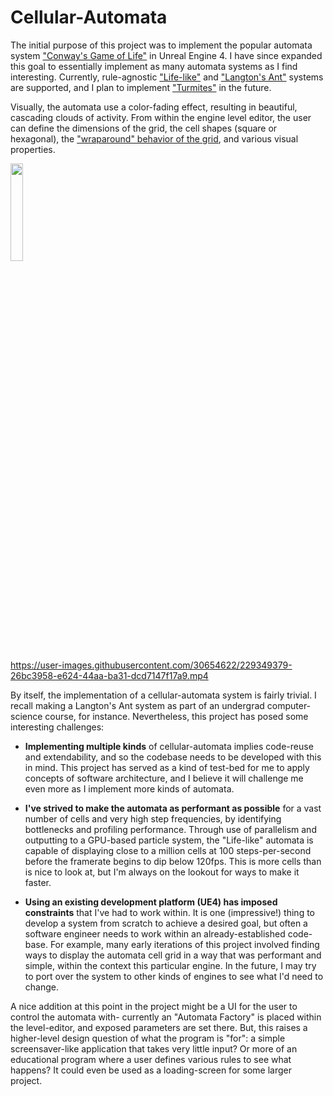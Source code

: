 # Cellular-Automata

The initial purpose of this project was to implement the popular automata system ["Conway's Game of Life"](https://en.wikipedia.org/wiki/Conway%27s_Game_of_Life) in Unreal Engine 4. I have since expanded this goal to essentially implement as many automata systems as I find interesting. Currently, rule-agnostic ["Life-like"](https://en.wikipedia.org/wiki/Life-like_cellular_automaton) and ["Langton's Ant"](https://en.wikipedia.org/wiki/Langton%27s_ant) systems are supported, and I plan to implement ["Turmites"](https://en.wikipedia.org/wiki/Langton%27s_ant#Extension_to_multiple_states) in the future.

Visually, the automata use a color-fading effect, resulting in beautiful, cascading clouds of activity. From within the engine level editor, the user can define the dimensions of the grid, the cell shapes (square or hexagonal), the ["wraparound" behavior of the grid](https://conwaylife.com/wiki/Bounded_grids), and various visual properties.

<img src = "https://user-images.githubusercontent.com/30654622/219524565-d508d7a4-d76b-40ec-8137-837ebcbeb51b.png" width="20%" height="20%">


https://user-images.githubusercontent.com/30654622/229349379-26bc3958-e624-44aa-ba31-dcd7147f17a9.mp4

By itself, the implementation of a cellular-automata system is fairly trivial. I recall making a Langton's Ant system as part of an undergrad computer-science course, for instance. Nevertheless, this project has posed some interesting challenges:

* __Implementing multiple kinds__ of cellular-automata implies code-reuse and extendability, and so the codebase needs to be developed with this in mind. This project has served as a kind of test-bed for me to apply concepts of software architecture, and I believe it will challenge me even more as I implement more kinds of automata.

* __I've strived to make the automata as performant as possible__ for a vast number of cells and very high step frequencies, by identifying bottlenecks and profiling performance. Through use of parallelism and outputting to a GPU-based particle system, the "Life-like" automata is capable of displaying close to a million cells at 100 steps-per-second before the framerate begins to dip below 120fps. This is more cells than is nice to look at, but I'm always on the lookout for ways to make it faster.

* __Using an existing development platform (UE4) has imposed constraints__ that I've had to work within. It is one (impressive!) thing to develop a system from scratch to achieve a desired goal, but often a software engineer needs to work within an already-established code-base. For example, many early iterations of this project involved finding ways to display the automata cell grid in a way that was performant and simple, within the context this particular engine. In the future, I may try to port over the system to other kinds of engines to see what I'd need to change.

A nice addition at this point in the project might be a UI for the user to control the automata with- currently an "Automata Factory" is placed within the level-editor, and exposed parameters are set there. But, this raises a higher-level design question of what the program is "for": a simple screensaver-like application that takes very little input? Or more of an educational program where a user defines various rules to see what happens? It could even be used as a loading-screen for some larger project.
